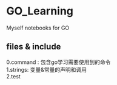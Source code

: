 # GO_Learning
   Myself notebooks for GO





## files & include
0.command : 包含go学习需要使用到的命令  
1.strings: 变量&常量的声明和调用  
2.test  


